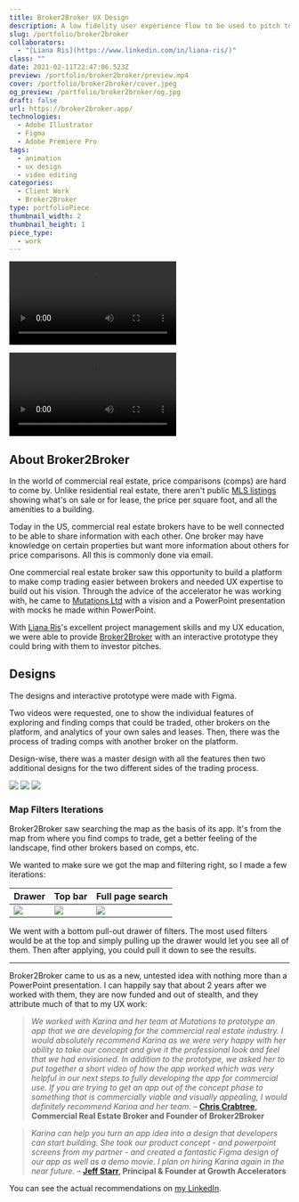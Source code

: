```yaml
---
title: Broker2Broker UX Design
description: A low fidelity user experience flow to be used to pitch to VCs for a commercial real estate broker platform.
slug: /portfolio/broker2broker
collaborators:
  - "[Liana Ris](https://www.linkedin.com/in/liana-ris/)"
class: ""
date: 2021-02-11T22:47:06.523Z
preview: /portfolio/broker2broker/preview.mp4
cover: /portfolio/broker2broker/cover.jpeg
og_preview: /portfolio/broker2broker/og.jpg
draft: false
url: https://broker2broker.app/
technologies:
  - Adobe Illustrator
  - Figma
  - Adobe Premiere Pro
tags:
  - animation
  - ux design
  - video editing
categories:
  - Client Work
  - Broker2Broker
type: portfolioPiece
thumbnail_width: 2
thumbnail_height: 1
piece_type:
  - work
---
```


![](/portfolio/broker2broker/app_big.mp4)

![](/portfolio/broker2broker/revised_with_background.mp4)

## About Broker2Broker

In the world of commercial real estate, price comparisons (comps) are hard to come by. Unlike residential real estate, there aren't public [MLS listings](https://www.mls.com/) showing what's on sale or for lease, the price per square foot, and all the amenities to a building.

Today in the US, commercial real estate brokers have to be well connected to be able to share information with each other. One broker may have knowledge on certain properties but want more information about others for price comparisons. All this is commonly done via email.

One commercial real estate broker saw this opportunity to build a platform to make comp trading easier between brokers and needed UX expertise to build out his vision. Through the advice of the accelerator he was working with, he came to [Mutations Ltd](https://mutations.ltd/) with a vision and a PowerPoint presentation with mocks he made within PowerPoint.

With [Liana Ris](https://www.linkedin.com/in/liana-ris/)'s excellent project management skills and my UX education, we were able to provide [Broker2Broker](https://broker2broker.app/) with an interactive prototype they could bring with them to investor pitches.


## Designs

The designs and interactive prototype were made with Figma.

Two videos were requested, one to show the individual features of exploring and finding comps that could be traded, other brokers on the platform, and analytics of your own sales and leases. Then, there was the process of trading comps with another broker on the platform.

Design-wise, there was a master design with all the features then two additional designs for the two different sides of the trading process.

![](/portfolio/broker2broker/figma.jpg)
![](/portfolio/broker2broker/trading1.jpg)
![](/portfolio/broker2broker/trading2.jpg)

### Map Filters Iterations

Broker2Broker saw searching the map as the basis of its app. It's from the map from where you find comps to trade, get a better feeling of the landscape, find other brokers based on comps, etc.

We wanted to make sure we got the map and filtering right, so I made a few iterations:

| Drawer | Top bar | Full page search |
| -- | -- | -- |
| ![](/portfolio/broker2broker/map1.jpg) | ![](/portfolio/broker2broker/map2.jpeg) | ![](/portfolio/broker2broker/map3.jpeg) |

We went with a bottom pull-out drawer of filters. The most used filters would be at the top and simply pulling up the drawer would let you see all of them. Then after applying, you could pull it down to see the results.

---

Broker2Broker came to us as a new, untested idea with nothing more than a PowerPoint presentation. I can happily say that about 2 years after we worked with them, they are now funded and out of stealth, and they attribute much of that to my UX work:

> *We worked with Karina and her team at Mutations to prototype an app that we are developing for the commercial real estate industry. I would absolutely recommend Karina as we were very happy with her ability to take our concept and give it the professional look and feel that we had envisioned. In addition to the prototype, we asked her to put together a short video of how the app worked which was very helpful in our next steps to fully developing the app for commercial use. If you are trying to get an app out of the concept phase to something that is commercially viable and visually appealing, I would definitely recommend Karina and her team.* – **[Chris Crabtree](https://www.linkedin.com/in/ccrabtree/), Commercial Real Estate Broker and Founder of Broker2Broker**

> *Karina can help you turn an app idea into a design that developers can start building. She took our product concept - and powerpoint screens from my partner - and created a fantastic Figma design of our app as well as a demo movie. I plan on hiring Karina again in the near future.* – **[Jeff Starr](https://www.linkedin.com/in/jeffhstarr/), Principal & Founder at Growth Accelerators**


You can see the actual recommendations on [my LinkedIn](https://www.linkedin.com/in/karomancer/details/recommendations).